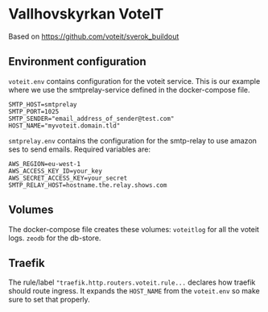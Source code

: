 # Vallhovskyrkan VoteIT

Based on https://github.com/voteit/sverok_buildout

## Environment configuration
`voteit.env` contains configuration for the voteit service.
This is our example where we use the smtprelay-service defined in the docker-compose file.
```
SMTP_HOST=smtprelay
SMTP_PORT=1025
SMTP_SENDER="email_address_of_sender@test.com"
HOST_NAME="myvoteit.domain.tld"
```
`smtprelay.env` contains the configuration for the smtp-relay to use amazon ses to send emails.
Required variables are:
```
AWS_REGION=eu-west-1
AWS_ACCESS_KEY_ID=your_key
AWS_SECRET_ACCESS_KEY=your_secret
SMTP_RELAY_HOST=hostname.the.relay.shows.com
```

## Volumes

The docker-compose file creates these volumes:
`voteitlog` for all the voteit logs.
`zeodb` for the db-store.


## Traefik
The rule/label `"traefik.http.routers.voteit.rule...` declares how traefik should route ingress. It expands the `HOST_NAME` from the `voteit.env` so make sure to set that properly.
